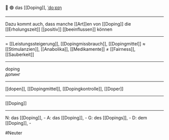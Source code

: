 💊 🟢 das [[Doping]], [ˈdoːpɪŋ](https://youglish.com/pronounce/Doping/german)

---
Dazu kommt auch, dass manche [[Art]]en von [[Doping]] die [[Erholungszeit]] [[positiv]] [[beeinflussen]] können

---
= [[Leistungssteigerung]], [[Dopingmissbrauch]], [[Dopingmittel]]
≈ [[Stimulanzien]], [[Anabolika]], [[Medikamente]]
≠ [[Fairness]], [[Sauberkeit]]

---
doping  
допинг

---
[[dopen]], [[Dopingmittel]], [[Dopingkontrolle]], [[Doper]]

---
[[Doping]]


---
N: das [[Doping]], -
A: das [[Doping]], -
G: des [[Dopings]], -
D: dem [[Doping]], -

#Neuter 